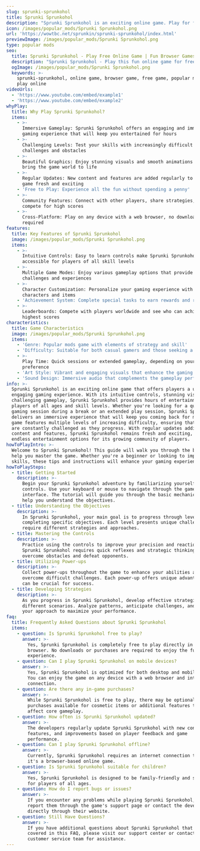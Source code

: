 ```yaml
---
slug: sprunki-sprunkohol
title: Sprunki Sprunkohol
description: "Sprunki Sprunkohol is an exciting online game. Play for free directly in your browser!"
icon: /images/popular_mods/Sprunki Sprunkohol.png
url: 'https://wowtbc.net/sprunkin/sprunki-sprunkohol/index.html'
previewImage: /images/popular_mods/Sprunki Sprunkohol.png
type: popular mods
seo:
  title: Sprunki Sprunkohol - Play Free Online Game | Fun Browser Games
  description: "Sprunki Sprunkohol - Play this fun online game for free in your browser. No download required!"
  ogImage: /images/popular_mods/Sprunki Sprunkohol.png
  keywords: >-
    sprunki-sprunkohol, online game, browser game, free game, popular mods game,
    play online
videoUrls:
  - 'https://www.youtube.com/embed/example1'
  - 'https://www.youtube.com/embed/example2'
whyPlay:
  title: Why Play Sprunki Sprunkohol?
  items:
    - >-
      Immersive Gameplay: Sprunki Sprunkohol offers an engaging and immersive
      gaming experience that will keep you entertained for hours
    - >-
      Challenging Levels: Test your skills with increasingly difficult
      challenges and obstacles
    - >-
      Beautiful Graphics: Enjoy stunning visuals and smooth animations that
      bring the game world to life
    - >-
      Regular Updates: New content and features are added regularly to keep the
      game fresh and exciting
    - 'Free to Play: Experience all the fun without spending a penny'
    - >-
      Community Features: Connect with other players, share strategies, and
      compete for high scores
    - >-
      Cross-Platform: Play on any device with a web browser, no downloads
      required
features:
  title: Key Features of Sprunki Sprunkohol
  image: /images/popular_mods/Sprunki Sprunkohol.png
  items:
    - >-
      Intuitive Controls: Easy to learn controls make Sprunki Sprunkohol
      accessible for players of all skill levels
    - >-
      Multiple Game Modes: Enjoy various gameplay options that provide different
      challenges and experiences
    - >-
      Character Customization: Personalize your gaming experience with unique
      characters and items
    - 'Achievement System: Complete special tasks to earn rewards and recognition'
    - >-
      Leaderboards: Compete with players worldwide and see who can achieve the
      highest scores
characteristics:
  title: Game Characteristics
  image: /images/popular_mods/Sprunki Sprunkohol.png
  items:
    - 'Genre: Popular mods game with elements of strategy and skill'
    - 'Difficulty: Suitable for both casual gamers and those seeking a challenge'
    - >-
      Play Time: Quick sessions or extended gameplay, depending on your
      preference
    - 'Art Style: Vibrant and engaging visuals that enhance the gaming experience'
    - 'Sound Design: Immersive audio that complements the gameplay perfectly'
info: >-
  Sprunki Sprunkohol is an exciting online game that offers players a unique and
  engaging gaming experience. With its intuitive controls, stunning visuals, and
  challenging gameplay, Sprunki Sprunkohol provides hours of entertainment for
  players of all ages and skill levels. Whether you're looking for a quick
  gaming session during a break or an extended play session, Sprunki Sprunkohol
  delivers an immersive experience that will keep you coming back for more. The
  game features multiple levels of increasing difficulty, ensuring that players
  are constantly challenged as they progress. With regular updates adding new
  content and features, Sprunki Sprunkohol remains fresh and exciting, providing
  endless entertainment options for its growing community of players.
howToPlayIntro: >-
  Welcome to Sprunki Sprunkohol! This guide will walk you through the basics and
  help you master the game. Whether you're a beginner or looking to improve your
  skills, these tips and instructions will enhance your gaming experience.
howToPlaySteps:
  - title: Getting Started
    description: >-
      Begin your Sprunki Sprunkohol adventure by familiarizing yourself with the
      controls. Use your keyboard or mouse to navigate through the game
      interface. The tutorial will guide you through the basic mechanics and
      help you understand the objectives.
  - title: Understanding the Objectives
    description: >-
      In Sprunki Sprunkohol, your main goal is to progress through levels by
      completing specific objectives. Each level presents unique challenges that
      require different strategies and approaches.
  - title: Mastering the Controls
    description: >-
      Practice using the controls to improve your precision and reaction time.
      Sprunki Sprunkohol requires quick reflexes and strategic thinking to
      overcome obstacles and defeat opponents.
  - title: Utilizing Power-ups
    description: >-
      Collect power-ups throughout the game to enhance your abilities and
      overcome difficult challenges. Each power-up offers unique advantages that
      can be crucial for success.
  - title: Developing Strategies
    description: >-
      As you progress in Sprunki Sprunkohol, develop effective strategies for
      different scenarios. Analyze patterns, anticipate challenges, and adapt
      your approach to maximize your performance.
faq:
  title: Frequently Asked Questions about Sprunki Sprunkohol
  items:
    - question: Is Sprunki Sprunkohol free to play?
      answer: >-
        Yes, Sprunki Sprunkohol is completely free to play directly in your web
        browser. No downloads or purchases are required to enjoy the full game
        experience.
    - question: Can I play Sprunki Sprunkohol on mobile devices?
      answer: >-
        Yes, Sprunki Sprunkohol is optimized for both desktop and mobile play.
        You can enjoy the game on any device with a web browser and internet
        connection.
    - question: Are there any in-game purchases?
      answer: >-
        While Sprunki Sprunkohol is free to play, there may be optional in-game
        purchases available for cosmetic items or additional features that don't
        affect core gameplay.
    - question: How often is Sprunki Sprunkohol updated?
      answer: >-
        The developers regularly update Sprunki Sprunkohol with new content,
        features, and improvements based on player feedback and game
        performance.
    - question: Can I play Sprunki Sprunkohol offline?
      answer: >-
        Currently, Sprunki Sprunkohol requires an internet connection to play as
        it's a browser-based online game.
    - question: Is Sprunki Sprunkohol suitable for children?
      answer: >-
        Yes, Sprunki Sprunkohol is designed to be family-friendly and suitable
        for players of all ages.
    - question: How do I report bugs or issues?
      answer: >-
        If you encounter any problems while playing Sprunki Sprunkohol, you can
        report them through the game's support page or contact the developers
        directly through their website.
    - question: Still Have Questions?
      answer: >-
        If you have additional questions about Sprunki Sprunkohol that aren't
        covered in this FAQ, please visit our support center or contact our
        customer service team for assistance.
---
```


